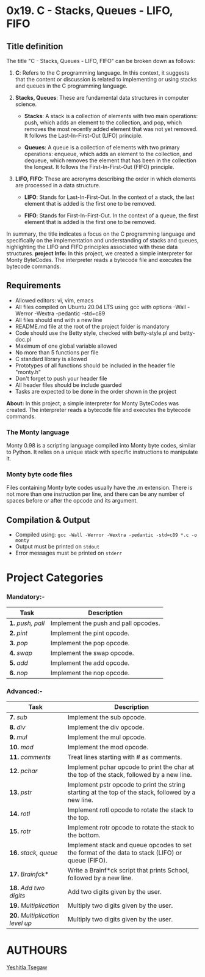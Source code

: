 # 0x19. C - Stacks, Queues - LIFO, FIFO
## Title definition
The title "C - Stacks, Queues - LIFO, FIFO" can be broken down as follows:

1. **C**: Refers to the C programming language. In this context, it suggests that the content or discussion is related to implementing or using stacks and queues in the C programming language.

2. **Stacks, Queues**: These are fundamental data structures in computer science.

    - **Stacks**: A stack is a collection of elements with two main operations: push, which adds an element to the collection, and pop, which removes the most recently added element that was not yet removed. It follows the Last-In-First-Out (LIFO) principle.

    - **Queues**: A queue is a collection of elements with two primary operations: enqueue, which adds an element to the collection, and dequeue, which removes the element that has been in the collection the longest. It follows the First-In-First-Out (FIFO) principle.

3. **LIFO, FIFO**: These are acronyms describing the order in which elements are processed in a data structure.

    - **LIFO**: Stands for Last-In-First-Out. In the context of a stack, the last element that is added is the first one to be removed.

    - **FIFO**: Stands for First-In-First-Out. In the context of a queue, the first element that is added is the first one to be removed.

In summary, the title indicates a focus on the C programming language and specifically on the implementation and understanding of stacks and queues, highlighting the LIFO and FIFO principles associated with these data structures.
**project Info:** In this project, we created a simple interpreter for Monty ByteCodes. The interpreter reads a bytecode file and executes the bytecode commands.
## Requirements
- Allowed editors: vi, vim, emacs
- All files compiled on Ubuntu 20.04 LTS using gcc with options -Wall -Werror -Wextra -pedantic -std=c89
- All files should end with a new line
- README.md file at the root of the project folder is mandatory
- Code should use the Betty style, checked with betty-style.pl and betty-doc.pl
- Maximum of one global variable allowed
- No more than 5 functions per file
- C standard library is allowed
- Prototypes of all functions should be included in the header file "monty.h"
- Don't forget to push your header file
- All header files should be include guarded
- Tasks are expected to be done in the order shown in the project

**About:** In this project, a simple interpreter for Monty ByteCodes was created. The interpreter reads a bytecode file and executes the bytecode commands.

### The Monty language

Monty 0.98 is a scripting language compiled into Monty byte codes, similar to Python. It relies on a unique stack with specific instructions to manipulate it.

### Monty byte code files

Files containing Monty byte codes usually have the .m extension. There is not more than one instruction per line, and there can be any number of spaces before or after the opcode and its argument.

## Compilation & Output
- Compiled using: `gcc -Wall -Werror -Wextra -pedantic -std=c89 *.c -o monty`
- Output must be printed on `stdout`
- Error messages must be printed on `stderr`

# Project Categories

### Mandatory:-
| **Task** | **Description** |
| --- | --- |
| **1.** *push, pall* | Implement the push and pall opcodes. |
| **2.** *pint* | Implement the pint opcode. |
| **3.** *pop* | Implement the pop opcode. |
| **4.** *swap* | Implement the swap opcode. |
| **5.** *add* | Implement the add opcode. |
| **6.** *nop* | Implement the nop opcode. |

### Advanced:-
| **Task** | **Description** |
| --- | --- |
| **7.** *sub* | Implement the sub opcode. |
| **8.** *div* | Implement the div opcode. |
| **9.** *mul* | Implement the mul opcode. |
| **10.** *mod* | Implement the mod opcode. |
| **11.** *comments* | Treat lines starting with # as comments. |
| **12.** *pchar* | Implement pchar opcode to print the char at the top of the stack, followed by a new line. |
| **13.** *pstr* | Implement pstr opcode to print the string starting at the top of the stack, followed by a new line. |
| **14.** *rotl* | Implement rotl opcode to rotate the stack to the top. |
| **15.** *rotr* | Implement rotr opcode to rotate the stack to the bottom. |
| **16.** *stack, queue* | Implement stack and queue opcodes to set the format of the data to stack (LIFO) or queue (FIFO). |
| **17.** *Brainf*ck* | Write a Brainf*ck script that prints School, followed by a new line. |
| **18.** *Add two digits* | Add two digits given by the user. |
| **19.** *Multiplication* | Multiply two digits given by the user. |
| **20.** *Multiplication level up* | Multiply two digits given by the user. |
# AUTHOURS
[Yeshitla Tsegaw](https://github.com/yeshimart)

